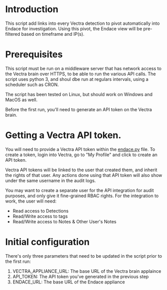 # Introduction
This script add links into every Vectra detection to pivot automatically into Endace for investigation. Using this pivot, the Endace view will be pre-filtered based on timeframe and IP(s). 

# Prerequisites
This script must be run on a middleware server that has network access to the Vectra brain over HTTPS, to be able to run the various API calls. The script uses python 3, and shoul dbe run at regulars intervals, using a scheduler such as CRON. 

The script has been tested on Linux, but should work on Windows and MacOS as well. 

Before the first run, you'll need to generate an API token on the Vectra brain. 

# Getting a Vectra API token. 

You will need to provide a Vectra API token within the [endace.py](./endace.py) file. To create a token, login into Vectra, go to "My Profile" and click to create an API token. 

Vectra API tokens will be linked to the user that created them, and inherit the rights of that user. Any actions done using that API token will also show under the same username in the audit logs. 

You may want to create a separate user for the API integration for audit purposes, and only give it fine-grained RBAC rights. For the integration to work, the user will need:
* Read access to Detections
* Read/Write access to tags
* Read/Write access to Notes & Other User's Notes


# Initial configuration

There's only three parameters that need to be updated in the script prior to the first run: 
1. VECTRA_APPLIANCE_URL: The base URL of the Vectra brain applaince
2. API_TOKEN: The API token you've generated in the previous step
3. ENDACE_URL: The base URL of the Endace appliance

